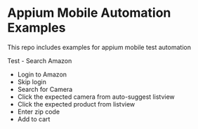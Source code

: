 # Appium Mobile Automation Examples

This repo includes examples for appium mobile test automation

Test - Search Amazon
- Login to Amazon
- Skip login
- Search for Camera 
-  Click the expected camera from auto-suggest listview
- Click the expected product from listview
- Enter zip code
- Add to cart 



